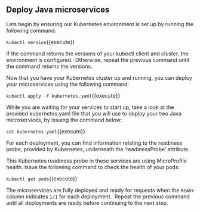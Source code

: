 ## Deploy Java microservices

Lets begin by ensuring our Kubernetes environment is set up by running the following command:

`kubectl version`{{execute}}

If the command returns the versions of your kubectl client and cluster, the environment is configured.  Otherwise, repeat the previous command until the command returns the versions.

Now that you have your Kubernetes cluster up and running, you can deploy your microservices using the following command:

`kubectl apply -f kubernetes.yaml`{{execute}}

While you are waiting for your services to start up, take a look at the provided kubernetes.yaml file that you will use to deploy your two Java microservices, by issuing the command below:

`cat kubernetes.yaml`{{execute}}

For each deployment, you can find information relating to the readiness probe, provided by Kubernetes, underneath the ‘readinessProbe’ attribute.

This Kubernetes readiness probe in these services are using MicroProfile health. Issue the following command to check the health of your pods:

`kubectl get pods`{{execute}}

The microservices are fully deployed and ready for requests when the `READY` column indicates `1/1` for each deployment.  Repeat the previous command until all deployments are ready before continuing to the next step.
